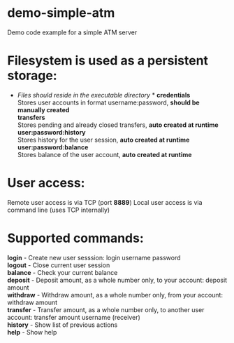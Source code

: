 # demo-simple-atm
Demo code example for a simple ATM server

# Filesystem is used as a persistent storage:
* *Files should reside in the executable directory* *
**credentials** \
Stores user accounts in format username:password, **should be manually created** \
**transfers** \
Stores pending and already closed transfers, **auto created at runtime** \
**user:password:history** \
Stores history for the user session, **auto created at runtime** \
**user:password:balance** \
Stores balance of the user account, **auto created at runtime**

# User access:
Remote user access is via TCP (port **8889**)
Local user access is via command line (uses TCP internally)

# Supported commands:
**login**     - Create new user sesssion: login username password \
**logout**    - Close current user session \
**balance**   - Check your current balance \
**deposit**   - Deposit amount, as a whole number only, to your account: deposit amount \
**withdraw**  - Withdraw amount, as a whole number only, from your account: withdraw amount \
**transfer**  - Transfer amount, as a whole number only, to another user account: transfer amount username (receiver) \
**history**   - Show list of previous actions \
**help**      - Show help
